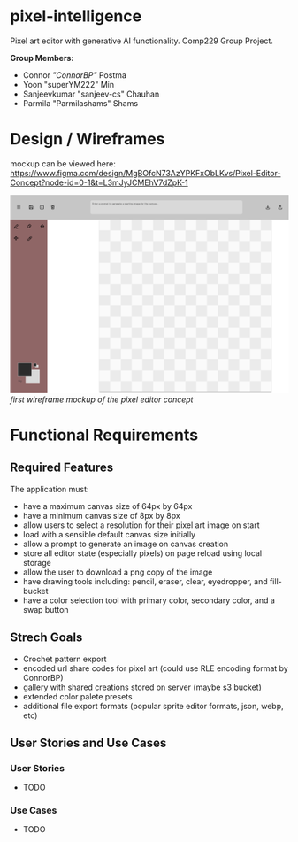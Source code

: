 # pixel-intelligence
 Pixel art editor with generative AI functionality. Comp229 Group Project.

 **Group Members:**
 - Connor *"ConnorBP"* Postma
 - Yoon "superYM222" Min
 - Sanjeevkumar "sanjeev-cs" Chauhan
 - Parmila "Parmilashams" Shams

# Design / Wireframes
mockup can be viewed here: https://www.figma.com/design/MgBOfcN73AzYPKFxObLKvs/Pixel-Editor-Concept?node-id=0-1&t=L3mJyJCMEhV7dZpK-1

![first mockup](./docs/mockupv1.svg)
*first wireframe mockup of the pixel editor concept*

# Functional Requirements

## Required Features
The application must:
- have a maximum canvas size of 64px by 64px
- have a minimum canvas size of 8px by 8px
- allow users to select a resolution for their pixel art image on start
- load with a sensible default canvas size initially
- allow a prompt to generate an image on canvas creation
- store all editor state (especially pixels) on page reload using local storage
- allow the user to download a png copy of the image
- have drawing tools including: pencil, eraser, clear, eyedropper, and fill-bucket
- have a color selection tool with primary color, secondary color, and a swap button

## Strech Goals
- Crochet pattern export
- encoded url share codes for pixel art (could use RLE encoding format by ConnorBP)
- gallery with shared creations stored on server (maybe s3 bucket)
- extended color palete presets
- additional file export formats (popular sprite editor formats, json, webp, etc)

## User Stories and Use Cases 
### User Stories
- TODO
### Use Cases
- TODO